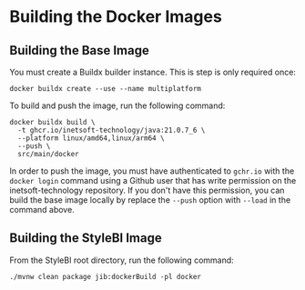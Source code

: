 # Building the Docker Images

## Building the Base Image

You must create a Buildx builder instance. This is step is only required once:

```shell
docker buildx create --use --name multiplatform
```

To build and push the image, run the following command:

```shell
docker buildx build \
  -t ghcr.io/inetsoft-technology/java:21.0.7_6 \
  --platform linux/amd64,linux/arm64 \
  --push \
  src/main/docker
```

In order to push the image, you must have authenticated to `gchr.io` with the `docker login` command
using a Github user that has write permission on the inetsoft-technology repository. If you don't
have this permission, you can build the base image locally by replace the `--push` option with
`--load` in the command above.

## Building the StyleBI Image

From the StyleBI root directory, run the following command:

```shell
./mvnw clean package jib:dockerBuild -pl docker
```
